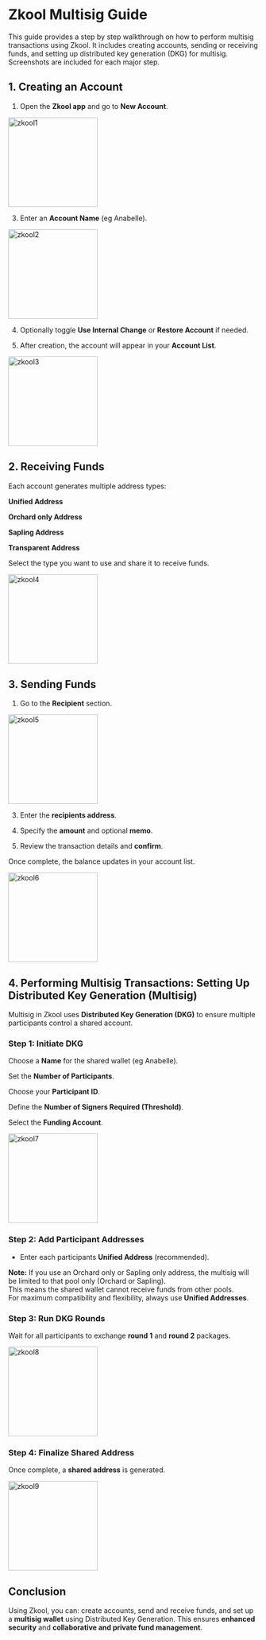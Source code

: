 # Zkool Multisig Guide

This guide provides a step by step walkthrough on how to perform multisig transactions using Zkool. It includes creating accounts, sending or receiving funds, and setting up distributed key generation (DKG) for multisig. Screenshots are included for each major step.

## 1. Creating an Account


1. Open the **Zkool app** and go to **New Account**.

<img width="180" height="180" alt="zkool1" src="https://github.com/user-attachments/assets/ee906e49-361a-49b6-9484-904897fe2e3f" />

3. Enter an **Account Name** (eg Anabelle).  
   
<img width="180" height="180" alt="zkool2" src="https://github.com/user-attachments/assets/e9c325d3-8507-433a-a0c6-6e8c1ea2a254" />


4. Optionally toggle **Use Internal Change** or **Restore Account** if needed.


5. After creation, the account will appear in your **Account List**.  

<img width="180" height="180" alt="zkool3" src="https://github.com/user-attachments/assets/c446cbca-fb3e-49b9-b1d4-fd727cd1b0fb" />


## 2. Receiving Funds

Each account generates multiple address types:

**Unified Address**

**Orchard only Address**

**Sapling Address**
  
**Transparent Address**


Select the type you want to use and share it to receive funds.  

<img width="180" height="180" alt="zkool4" src="https://github.com/user-attachments/assets/c9de5dfe-e9d7-423d-8d90-35c1a08ffd5d" />





## 3. Sending Funds

1. Go to the **Recipient** section.  

<img width="180" height="180" alt="zkool5" src="https://github.com/user-attachments/assets/9f3a03b9-dd56-450c-a8dc-4370f9289138" />


3. Enter the **recipients address**.  

4. Specify the **amount** and optional **memo**.  

5. Review the transaction details and **confirm**.  


Once complete, the balance updates in your account list.  

<img width="180" height="180" alt="zkool6" src="https://github.com/user-attachments/assets/6e6da76b-cd18-4567-a5c0-74f07ddefc64" />


## 4. Performing Multisig Transactions: Setting Up Distributed Key Generation (Multisig)

Multisig in Zkool uses **Distributed Key Generation (DKG)** to ensure multiple participants control a shared account.



### Step 1: Initiate DKG
Choose a **Name** for the shared wallet (eg Anabelle).

Set the **Number of Participants**.
  
Choose your **Participant ID**.
  
Define the **Number of Signers Required (Threshold)**.
    
Select the **Funding Account**.
  

<img width="180" height="180" alt="zkool7" src="https://github.com/user-attachments/assets/8a90ca85-5439-4937-b16d-a570e69d55f0" />



### Step 2: Add Participant Addresses
- Enter each participants **Unified Address** (recommended).


**Note:** If you use an Orchard only or Sapling only address, the multisig will be limited to that pool only (Orchard or Sapling).  
This means the shared wallet cannot receive funds from other pools.  
For maximum compatibility and flexibility, always use **Unified Addresses**.  


### Step 3: Run DKG Rounds
Wait for all participants to exchange **round 1** and **round 2** packages.  

<img width="180" height="180" alt="zkool8" src="https://github.com/user-attachments/assets/cdaf6e00-3cb0-4774-8a96-5ded19bf31c4" />



### Step 4: Finalize Shared Address
Once complete, a **shared address** is generated.  

<img width="180" height="180" alt="zkool9" src="https://github.com/user-attachments/assets/741d1bc6-0102-4e67-bb83-9a1c184bd747" />



## Conclusion

Using Zkool, you can: create accounts, send and receive funds, and set up a **multisig wallet** using Distributed Key Generation. This ensures **enhanced security** and **collaborative and private fund management**.  

